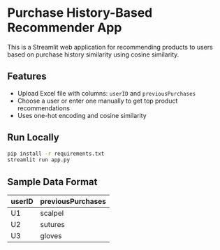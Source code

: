 # Purchase History-Based Recommender App

This is a Streamlit web application for recommending products to users based on purchase history similarity using cosine similarity.

## Features

- Upload Excel file with columns: `userID` and `previousPurchases`
- Choose a user or enter one manually to get top product recommendations
- Uses one-hot encoding and cosine similarity

## Run Locally

```bash
pip install -r requirements.txt
streamlit run app.py
```

## Sample Data Format

| userID | previousPurchases           |
|--------|-----------------------------|
| U1     | scalpel|gloves              |
| U2     | sutures|scalpel             |
| U3     | gloves|sutures              |